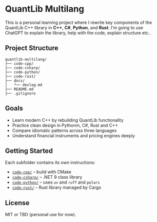 # QuantLib Multilang

This is a personal learning project where I rewrite key components of the QuantLib C++ library in **C++**, **C#**, **Python**, and **Rust**. I'm going to use ChatGPT to explain the library, help with the code, explain structure etc..

## Project Structure

```text
quantlib-multilang/
├── code-cpp/
├── code-csharp/
├── code-python/
├── code-rust/
├── docs/
│   └── devlog.md
├── README.md
├── .gitignore
```

## Goals

- Learn modern C++ by rebuilding QuantLib functionality
- Practice clean design in Pythonm, C#, Rust and C++ 
- Compare idiomatic patterns across three languages
- Understand financial instruments and pricing engines deeply

## Getting Started

Each subfolder contains its own instructions:
- [`code-cpp/`](code-cpp/) – build with CMake
- [`code-csharp/`](code-csharp/) – .NET 9 class library
- [`code-python/`](code-python/) – uses `uv` and `ruff` and `polars`
- [`code-rust/`](code-rust/) – Rust library managed by Cargo

## License

MIT or TBD (personal use for now).
